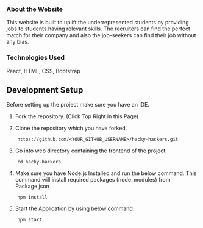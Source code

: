 ### About the Website
This website is built to uplift the underrepresented students by providing jobs to students having relevant skills.
The recruiters can find the perfect match for their company and also the job-seekers can find their job without any bias.

### Technologies Used

React, HTML, CSS, Bootstrap

## Development Setup

Before setting up the project make sure you have an IDE.

1. Fork the repository. (Click Top Right in this Page)

2. Clone the repository which you have forked.

```
    https://github.com/<YOUR_GITHUB_USERNAME>/hacky-hackers.git
```

3. Go into web directory containing the frontend of the project.

```
    cd hacky-hackers
```

4. Make sure you have Node.js Installed and run the below command. This command will install required packages (node_modules) from Package.json

```
    npm install
```

5. Start the Application by using below command.

```
    npm start
```
